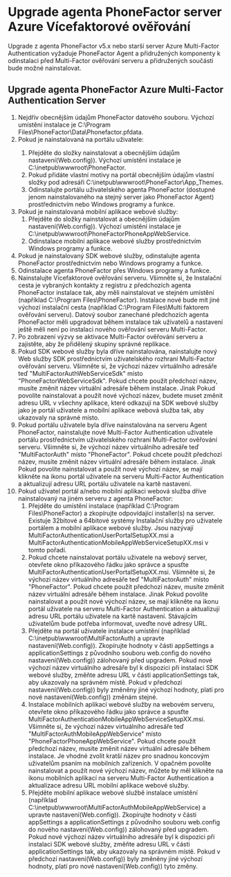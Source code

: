 <properties 
    pageTitle="Upgrade agenta PhoneFactor server Azure Vícefaktorové ověřování"
    description="Tento dokument popisuje, jak začít s Azure MFA serveru a jak upgradovat z agenta starší phonefactor."
    services="multi-factor-authentication"
    documentationCenter=""
    authors="kgremban"
    manager="femila"
    editor="curtland"/>

<tags
    ms.service="multi-factor-authentication"
    ms.workload="identity"
    ms.tgt_pltfrm="na"
    ms.devlang="na"
    ms.topic="get-started-article"
    ms.date="08/04/2016"
    ms.author="kgremban"/>

# <a name="upgrading-the-phonefactor-agent-to-azure-multi-factor-authentication-server"></a>Upgrade agenta PhoneFactor server Azure Vícefaktorové ověřování

Upgrade z agenta PhoneFactor v5.x nebo starší server Azure Multi-Factor Authentication vyžaduje PhoneFactor Agent a přidružených komponenty k odinstalaci před Multi-Factor ověřování serveru a přidružených součásti bude možné nainstalovat.

## <a name="to-upgrade-the-phonefactor-agent-to-azure-multi-factor-authentication-server"></a>Upgrade agenta PhoneFactor Azure Multi-Factor Authentication Server
<ol>
<li>Nejdřív obecnějším údajům PhoneFactor datového souboru. Výchozí umístění instalace je C:\Program Files\PhoneFactor\Data\Phonefactor.pfdata.


<li>Pokud je nainstalovaná na portálu uživatele:</li>
<ol>
<li>Přejděte do složky nainstalovat a obecnějším údajům nastavení(Web.config)). Výchozí umístění instalace je C:\inetpub\wwwroot\PhoneFactor.</li>


<li>Pokud přidáte vlastní motivy na portál obecnějším údajům vlastní složky pod adresáři C:\inetpub\wwwroot\PhoneFactor\App_Themes.</li>


<li>Odinstalujte portálu uživatelského agenta PhoneFactor (dostupné jenom nainstalovaného na stejný server jako PhoneFactor Agent) prostřednictvím nebo Windows programy a funkce.</li></ol>




<li>Pokud je nainstalovaná mobilní aplikace webové služby:
<ol>
<li>Přejděte do složky nainstalovat a obecnějším údajům nastavení(Web.config)). Výchozí umístění instalace je C:\inetpub\wwwroot\PhoneFactorPhoneAppWebService.</li>
<li>Odinstalace mobilní aplikace webové služby prostřednictvím Windows programy a funkce.</li></ol>

<li>Pokud je nainstalovaný SDK webové služby, odinstalujte agenta PhoneFactor prostřednictvím nebo Windows programy a funkce.

<li>Odinstalace agenta PhoneFactor přes Windows programy a funkce.

<li>Nainstalujte Vícefaktorové ověřování serveru. Všimněte si, že Instalační cesta je vybraných kontakty z registru z předchozích agenta PhoneFactor instalace tak, aby měli nainstalovat ve stejném umístění (například C:\Program Files\PhoneFactor). Instalace nové bude mít jiné výchozí instalační cesta (například C:\Program Files\Multi faktorem ověřování serveru). Datový soubor zanechané předchozích agenta PhoneFactor měli upgradovat během instalace tak uživatelů a nastavení ještě měli není po instalaci nového ověřování serveru Multi-Factor.

<li>Po zobrazení výzvy se aktivace Multi-Factor ověřování serveru a zajistěte, aby že přidělený skupiny správné replikace.

<li>Pokud SDK webové služby byla dříve nainstalována, nainstalujte nový Web služby SDK prostřednictvím uživatelského rozhraní Multi-Factor ověřování serveru. Všimněte si, že výchozí název virtuálního adresáře teď "MultiFactorAuthWebServiceSdk" místo "PhoneFactorWebServiceSdk". Pokud chcete použít předchozí název, musíte změnit název virtuální adresáře během instalace. Jinak Pokud povolíte nainstalovat a použít nové výchozí název, budete muset změnit adresu URL v všechny aplikace, které odkazují na SDK webové služby jako je portál uživatele a mobilní aplikace webová služba tak, aby ukazovaly na správné místo.

<li>Pokud portálu uživatele byla dříve nainstalována na serveru Agent PhoneFactor, nainstalujte nové Multi-Factor Authentication uživatele portálu prostřednictvím uživatelského rozhraní Multi-Factor ověřování serveru. Všimněte si, že výchozí název virtuálního adresáře teď "MultiFactorAuth" místo "PhoneFactor". Pokud chcete použít předchozí název, musíte změnit název virtuální adresáře během instalace. Jinak Pokud povolíte nainstalovat a použít nové výchozí název, se mají klikněte na ikonu portál uživatele na serveru Multi-Factor Authentication a aktualizují adresu URL portálu uživatele na kartě nastavení.

<li>Pokud uživatel portál a/nebo mobilní aplikaci webová služba dříve nainstalovaný na jiném serveru z agenta PhoneFactor:
<ol>
<li>Přejděte do umístění instalace (například C:\Program Files\PhoneFactor) a zkopírujte odpovídající installer(s) na server. Existuje 32bitové a 64bitové systémy Instalační služby pro uživatele portálem a mobilní aplikace webové služby. Jsou nazývají MultiFactorAuthenticationUserPortalSetupXX.msi a MultiFactorAuthenticationMobileAppWebServiceSetupXX.msi v tomto pořadí.</li>
<li>Pokud chcete nainstalovat portálu uživatele na webový server, otevřete okno příkazového řádku jako správce a spusťte MultiFactorAuthenticationUserPortalSetupXX.msi. Všimněte si, že výchozí název virtuálního adresáře teď "MultiFactorAuth" místo "PhoneFactor". Pokud chcete použít předchozí název, musíte změnit název virtuální adresáře během instalace. Jinak Pokud povolíte nainstalovat a použít nové výchozí název, se mají klikněte na ikonu portál uživatele na serveru Multi-Factor Authentication a aktualizují adresu URL portálu uživatele na kartě nastavení. Stávajícím uživatelům bude potřeba informovat, uveďte nové adresy URL.</li>
<li>Přejděte na portál uživatele instalace umístění (například C:\inetpub\wwwroot\MultiFactorAuth) a upravte nastavení(Web.config)). Zkopírujte hodnoty v části appSettings a applicationSettings z původního souboru web.config do nového nastavení(Web.config)) zálohovaný před upgradem. Pokud nové výchozí název virtuálního adresáře byl k dispozici při instalaci SDK webové služby, změňte adresu URL v části applicationSettings tak, aby ukazovaly na správném místě. Pokud v předchozí nastavení(Web.config)) byly změněny jiné výchozí hodnoty, platí pro nové nastavení(Web.config)) změnám stejné.</li>
<li>Instalace mobilních aplikací webové služby na webovém serveru, otevřete okno příkazového řádku jako správce a spusťte MultiFactorAuthenticationMobileAppWebServiceSetupXX.msi. Všimněte si, že výchozí název virtuálního adresáře teď "MultiFactorAuthMobileAppWebService" místo "PhoneFactorPhoneAppWebService". Pokud chcete použít předchozí název, musíte změnit název virtuální adresáře během instalace. Je vhodné zvolit kratší název pro snadnou koncovým uživatelům psaním na mobilních zařízeních. V opačném povolíte nainstalovat a použít nové výchozí název, můžete by měl klikněte na ikonu mobilních aplikací na serveru Multi-Factor Authentication a aktualizace adresu URL mobilní aplikace webové služby.</li>
<li>Přejděte mobilní aplikace webové službě instalace umístění (například C:\inetpub\wwwroot\MultiFactorAuthMobileAppWebService) a upravte nastavení(Web.config)). Zkopírujte hodnoty v části appSettings a applicationSettings z původního souboru web.config do nového nastavení(Web.config)) zálohovaný před upgradem. Pokud nové výchozí název virtuálního adresáře byl k dispozici při instalaci SDK webové služby, změňte adresu URL v části applicationSettings tak, aby ukazovaly na správném místě. Pokud v předchozí nastavení(Web.config)) byly změněny jiné výchozí hodnoty, platí pro nové nastavení(Web.config)) tyto změny.</li></ol>
